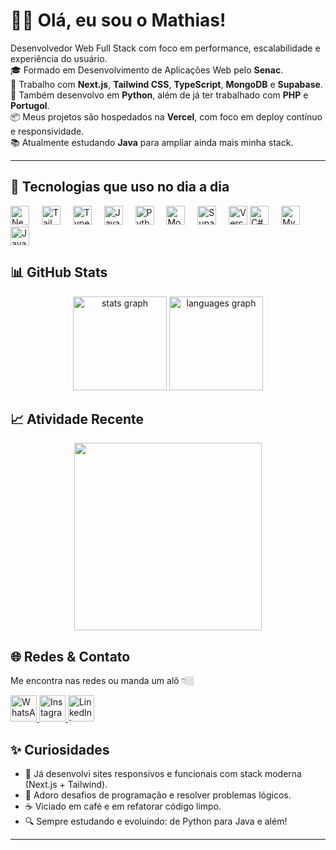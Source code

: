 <h1 align="left">👋🏼 Olá, eu sou o Mathias!</h1>

<p align="left">
  Desenvolvedor Web Full Stack com foco em performance, escalabilidade e experiência do usuário. <br/>
  🎓 Formado em Desenvolvimento de Aplicações Web pelo <strong>Senac</strong>.<br/>
  🚀 Trabalho com <strong>Next.js</strong>, <strong>Tailwind CSS</strong>, <strong>TypeScript</strong>, <strong>MongoDB</strong> e <strong>Supabase</strong>.<br/>
  🐍 Também desenvolvo em <strong>Python</strong>, além de já ter trabalhado com <strong>PHP</strong> e <strong>Portugol</strong>.<br/>
  📦 Meus projetos são hospedados na <strong>Vercel</strong>, com foco em deploy contínuo e responsividade.<br/>
  📚 Atualmente estudando <strong>Java</strong> para ampliar ainda mais minha stack.
</p>

---

<h2 align="left">🚀 Tecnologias que uso no dia a dia</h2>

<div align="left">
  <img src="https://skillicons.dev/icons?i=nextjs" height="30" alt="Next.js" />
  <img width="12" />
  <img src="https://skillicons.dev/icons?i=tailwind" height="30" alt="TailwindCSS" />
  <img width="12" />
  <img src="https://skillicons.dev/icons?i=ts" height="30" alt="TypeScript" />
  <img width="12" />
  <img src="https://skillicons.dev/icons?i=js" height="30" alt="JavaScript" />
  <img width="12" />
  <img src="https://skillicons.dev/icons?i=py" height="30" alt="Python" />
  <img width="12" />
  <img src="https://skillicons.dev/icons?i=mongodb" height="30" alt="MongoDB" />
  <img width="12" />
  <img src="https://skillicons.dev/icons?i=supabase" height="30" alt="Supabase" />
  <img width="12" />
  <img src="https://skillicons.dev/icons?i=vercel" height="30" alt="Vercel" />
  <img src="https://skillicons.dev/icons?i=cs" height="30" alt="C#" />
  <img width="12" />
  <img src="https://skillicons.dev/icons?i=mysql" height="30" alt="MySQL" />
  <img width="12" />
  <!-- Placeholder para Java e outros futuros -->
  <img src="https://skillicons.dev/icons?i=java" height="30" alt="Java (em estudo)" />
</div>

<!--

<h2 align="left">📦 Outras tecnologias</h2>

<div align="left">
</div>
-->

<h2 align="left">📊 GitHub Stats</h2>

<div align="center">
  <img src="https://github-readme-stats.vercel.app/api?username=mathznxs&hide_title=true&hide_rank=false&show_icons=true&include_all_commits=true&count_private=true&disable_animations=false&theme=github_dark&locale=pt-br&hide_border=true&order=1" height="150" alt="stats graph"  />
  <img src="https://github-readme-stats.vercel.app/api/top-langs?username=mathznxs&locale=pt-br&hide_title=true&layout=compact&card_width=320&langs_count=5&theme=github_dark&hide_border=true&order=2" height="150" alt="languages graph"  />
</div>

<h2 align="left">📈 Atividade Recente</h2>

<div align="center">
  <img src="https://github-readme-activity-graph.vercel.app/graph?username=mathznxs&radius=16&theme=github-dark&area=true&hide_border=false" height="300" />
</div>

<h2 align="left">🌐 Redes & Contato</h2>

<p align="left">Me encontra nas redes ou manda um alô 👇🏼</p>

<div align="left">
  <a href="https://contate.me/5511945374081" target="_blank">
    <img src="https://raw.githubusercontent.com/maurodesouza/profile-readme-generator/master/src/assets/icons/social/whatsapp/default.svg" width="42" height="42" alt="WhatsApp logo" />
  </a>
  <a href="https://www.instagram.com/math.keysz" target="_blank">
    <img src="https://raw.githubusercontent.com/maurodesouza/profile-readme-generator/master/src/assets/icons/social/instagram/default.svg" width="42" height="42" alt="Instagram logo" />
  </a>
  <a href="https://www.linkedin.com/in/mathiasfernando/" target="_blank">
    <img src="https://raw.githubusercontent.com/maurodesouza/profile-readme-generator/master/src/assets/icons/social/linkedin/default.svg" width="42" height="42" alt="LinkedIn logo" />
  </a>
</div>

<h2 align="left">✨ Curiosidades</h2>

- 💼 Já desenvolvi sites responsivos e funcionais com stack moderna (Next.js + Tailwind).
- 🎯 Adoro desafios de programação e resolver problemas lógicos.
- ☕ Viciado em café e em refatorar código limpo.
- 🔍 Sempre estudando e evoluindo: de Python para Java e além!

---
